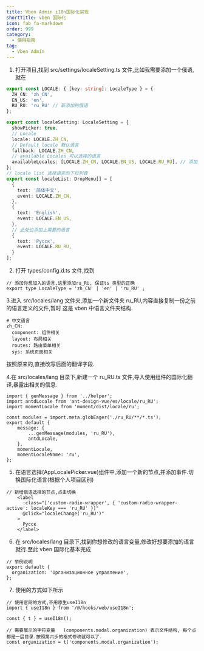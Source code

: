 ```yaml
---
title: Vben Admin i18n国际化实现
shortTitle: vben 国际化
icon: fab fa-markdown
order: 999
category:
  - 使用指南
tag:
  - Vben Admin
---
```


1. 打开项目,找到 src/settings/localeSetting.ts 文件,比如我需要添加一个俄语,就在

```ts
export const LOCALE: { [key: string]: LocaleType } = {
  ZH_CN: 'zh_CN',
  EN_US: 'en',
  RU_RU: 'ru_RU' // 新添加的俄语
};

export const localeSetting: LocaleSetting = {
  showPicker: true,
  // Locale
  locale: LOCALE.ZH_CN,
  // Default locale 默认语言
  fallback: LOCALE.ZH_CN,
  // available Locales 可以选择的语言
  availableLocales: [LOCALE.ZH_CN, LOCALE.EN_US, LOCALE.RU_RU], // 添加上可以选择的俄语选项
};
// locale list 选择语言的下拉列表
export const localeList: DropMenu[] = [
  {
    text: '简体中文',
    event: LOCALE.ZH_CN,
  },
  {
    text: 'English',
    event: LOCALE.EN_US,
  },
  // 此处也添加上需要的语言
  {
    text: 'Pусск',
    event: LOCALE.RU_RU,
  }
];
```

2. 打开 types/config.d.ts 文件,找到

```
// 添加你想加入的语言,这里添加ru_RU, 保证ts 类型的正确
export type LocaleType = 'zh_CN' | 'en' | 'ru_RU' ;
```

3.进入 src/locales/lang 文件夹,添加一个新文件夹 ru_RU,内容直接复制一份之前的语言定义的文件,暂时
这是 vben 中语言文件夹结构.

```
# 中文语言
zh_CN:
  component: 组件相关
  layout: 布局相关
  routes: 路由菜单相关
  sys: 系统页面相关
```

按照原来的,直接改写后面的翻译字段.

4.在 src/locales/lang 目录下,新建一个 ru_RU.ts 文件,导入使用组件的国际化翻译,暴露出相关的信息.

```
import { genMessage } from '../helper';
import antdLocale from 'ant-design-vue/es/locale/ru_RU';
import momentLocale from 'moment/dist/locale/ru';

const modules = import.meta.globEager('./ru_RU/**/*.ts');
export default {
    message: {
        ...genMessage(modules, 'ru_RU'),
        antdLocale,
    },
    momentLocale,
    momentLocaleName: 'ru',
};

```

5. 在语言选择(AppLocalePicker.vue)组件中,添加一个新的节点,并添加事件.切换国际化语言(根据个人项目区别)

```
// 新增俄语选择的节点,点击切换
    <label
      :class="['custom-radio-wrapper', { 'custom-radio-wrapper-active': localeKey === 'ru_RU' }]"
      @click="localeChange('ru_RU')"
    >
      Pусск
    </label>
```

6. 在 src/locales/lang 目录下,找到你想修改的语言变量,修改好想要添加的语言就行.至此 vben 国际化基本完成

```
// 举例说明
export default {
  organization: 'Организационное управление',
};
```

7. 使用的方式如下所示

```
// 使用官网的方式,不用原生useI18n
import { useI18n } from '/@/hooks/web/useI18n';

const { t } = useI18n();

// 需要展示的字符变量   (components.modal.organization) 表示文件结构, 每个点都是一层目录.按照第六步的格式修改就可以了.
const organization = t('components.modal.organization');
```
